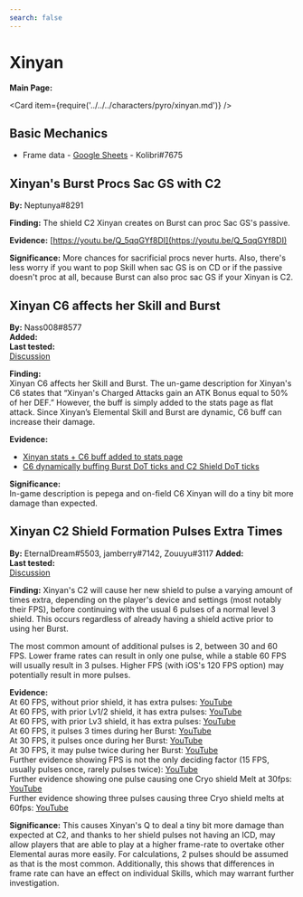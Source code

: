 ```yaml
---
search: false
---
```


# Xinyan

**Main Page:**

<Card item={require('../../../characters/pyro/xinyan.md')} />

## Basic Mechanics

* Frame data - [Google Sheets](https://docs.google.com/spreadsheets/d/1Wz7gtnavp5pzNjSFidi0EFluZ4E8CoaogvzOXSEF3-E/edit?usp=sharing) - Kolibri\#7675

## Xinyan's Burst Procs Sac GS with C2

**By:** Neptunya\#8291

**Finding:** The shield C2 Xinyan creates on Burst can proc Sac GS's passive.

**Evidence:** [https://youtu.be/Q_5qqGYf8DI](https://youtu.be/Q_5qqGYf8DI)

**Significance:** More chances for sacrificial procs never hurts. Also, there's less worry if you want to pop Skill when sac GS is on CD or if the passive doesn't proc at all, because Burst can also proc sac GS if your Xinyan is C2.

## Xinyan C6 affects her Skill and Burst

**By:** Nass008\#8577  
**Added:** <Version date="2021-10-31" />  
**Last tested:** <VersionHl date="2021-10-31" />  
[Discussion](https://tickets.deeznuts.moe/ticket-archive/attachments_903997513890136085_904063136171167795_transcript-xinyan-c6-affects-skill-and-burst.html)

**Finding:**  
Xinyan C6 affects her Skill and Burst. The un-game description for Xinyan's C6 states that “Xinyan's Charged Attacks gain an ATK Bonus equal to 50% of her DEF.” However, the buff is simply added to the stats page as flat attack. Since Xinyan’s Elemental Skill and Burst are dynamic, C6 buff can increase their damage.

**Evidence:**

* [Xinyan stats + C6 buff added to stats page](https://imgur.com/wvvDxey)
* [C6 dynamically buffing Burst DoT ticks and C2 Shield DoT ticks](https://youtu.be/5oh5md4EofY)

**Significance:**  
In-game description is pepega and on-field C6 Xinyan will do a tiny bit more damage than expected.

## Xinyan C2 Shield Formation Pulses Extra Times

**By:** EternalDream\#5503, jamberry\#7142, Zouuyu\#3117
**Added:** <Version date="2021-10-31" />  
**Last tested:** <VersionHl date="2021-10-31" />  
[Discussion](https://tickets.deeznuts.moe/ticket-archive/attachments_895344911824605274_904424443059789875_transcript-xinyan-c2-shield-formation-pulses.html)

**Finding:** Xinyan's C2 will cause her new shield to pulse a varying amount of times extra, depending on the player's device and settings (most notably their FPS), before continuing with the usual 6 pulses of a normal level 3 shield. This occurs regardless of already having a shield active prior to using her Burst.

The most common amount of additional pulses is 2, between 30 and 60 FPS. Lower frame rates can result in only one pulse, while a stable 60 FPS will usually result in 3 pulses. Higher FPS (with iOS's 120 FPS option) may potentially result in more pulses.

**Evidence:**  
At 60 FPS, without prior shield, it has extra pulses: [YouTube](https://www.youtube.com/watch?v=TlIXuNzeqzo)  
At 60 FPS, with prior Lv1/2 shield, it has extra pulses: [YouTube](https://www.youtube.com/watch?v=VGpt3l8PTF4)  
At 60 FPS, with prior Lv3 shield, it has extra pulses: [YouTube](https://www.youtube.com/watch?v=ZnjFrjQcct4)  
At 60 FPS, it pulses 3 times during her Burst: [YouTube](https://www.youtube.com/watch?v=tZcOfUPlFxo)  
At 30 FPS, it pulses once during her Burst: [YouTube](https://www.youtube.com/watch?v=dFddHesfwZQ)  
At 30 FPS, it may pulse twice during her Burst: [YouTube](https://youtu.be/RfAgpS-mD2U)  
Further evidence showing FPS is not the only deciding factor (15 FPS, usually pulses once, rarely pulses twice): [YouTube](https://www.youtube.com/watch?v=F1oQq3SZfDg)  
Further evidence showing one pulse causing one Cryo shield Melt at 30fps: [YouTube](https://www.youtube.com/watch?v=dUnJg6940ws)  
Further evidence showing three pulses causing three Cryo shield melts at 60fps: [YouTube](https://www.youtube.com/watch?v=cYc0MLsZh-Y)

**Significance:** This causes Xinyan's Q to deal a tiny bit more damage than expected at C2, and thanks to her shield pulses not having an ICD, may allow players that are able to play at a higher frame-rate to overtake other Elemental auras more easily. For calculations, 2 pulses should be assumed as that is the most common. Additionally, this shows that differences in frame rate can have an effect on individual Skills, which may warrant further investigation.
